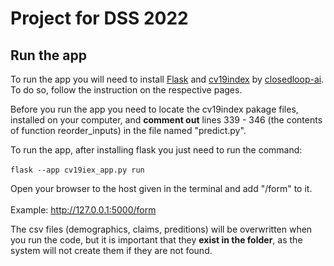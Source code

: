 # Project for DSS 2022

## Run the app
To run the app you will need to install [Flask](https://flask.palletsprojects.com/en/2.2.x/) and [cv19index](https://github.com/closedloop-ai/cv19index) by [closedloop-ai](https://github.com/closedloop-ai). To do so, follow the instruction on the respective pages.

Before you run the app you need to locate the cv19index pakage files, installed on your computer, and **comment out** lines 339 - 346 (the contents of function reorder_inputs) in the file named "predict.py".

To run the app, after installing flask you just need to run the command:<br>
<br>
``` flask --app cv19iex_app.py run ```

Open your browser to the host given in the terminal and add "/form" to it.<br>
<br>
Example: http://127.0.0.1:5000/form

The csv files (demographics, claims, preditions) will be overwritten when you run the code, but it is important that they **exist in the folder**, as the system will not create them if they are not found.
